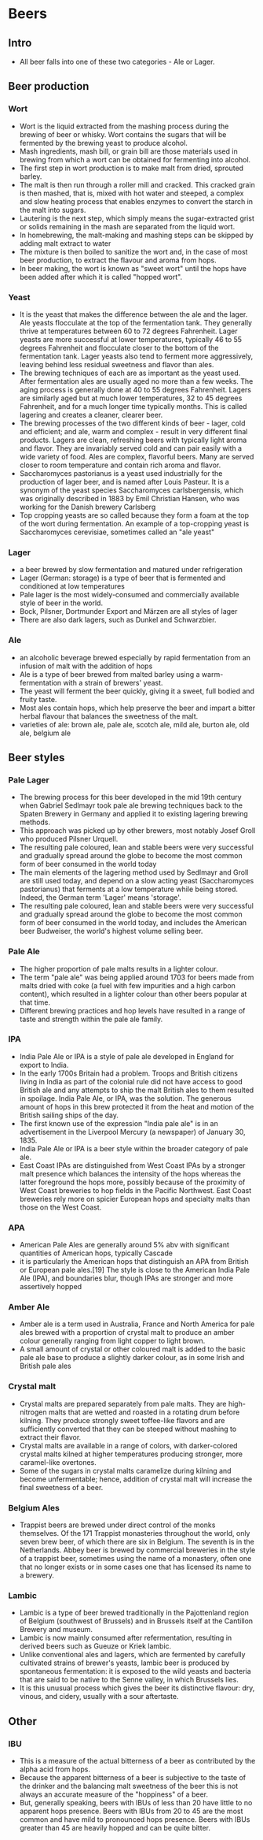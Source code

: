 # Beers

## Intro
* All beer falls into one of these two categories - Ale or Lager.

## Beer production
### Wort
* Wort is the liquid extracted from the mashing process during the brewing of beer or whisky. Wort contains the sugars that will be fermented by the brewing yeast to produce alcohol.
* Mash ingredients, mash bill, or grain bill are those materials used in brewing from which a wort can be obtained for fermenting into alcohol.
* The first step in wort production is to make malt from dried, sprouted barley. 
* The malt is then run through a roller mill and cracked. This cracked grain is then mashed, that is, mixed with hot water and steeped, a complex and slow heating process that enables enzymes to convert the starch in the malt into sugars. 
* Lautering is the next step, which simply means the sugar-extracted grist or solids remaining in the mash are separated from the liquid wort. 
* In homebrewing, the malt-making and mashing steps can be skipped by adding malt extract to water
* The mixture is then boiled to sanitize the wort and, in the case of most beer production, to extract the flavour and aroma from hops.
* In beer making, the wort is known as "sweet wort" until the hops have been added after which it is called "hopped wort".

### Yeast
* It is the yeast that makes the difference between the ale and the lager. Ale yeasts flocculate at the top of the fermentation tank. They generally thrive at temperatures between 60 to 72 degrees Fahrenheit. Lager yeasts are more successful at lower temperatures, typically 46 to 55 degrees Fahrenheit and flocculate closer to the bottom of the fermentation tank. Lager yeasts also tend to ferment more aggressively, leaving behind less residual sweetness and flavor than ales. 
* The brewing techniques of each are as important as the yeast used. After fermentation ales are usually aged no more than a few weeks. The aging process is generally done at 40 to 55 degrees Fahrenheit. Lagers are similarly aged but at much lower temperatures, 32 to 45 degrees Fahrenheit, and for a much longer time typically months. This is called lagering and creates a cleaner, clearer beer.
* The brewing processes of the two different kinds of beer - lager, cold and efficient; and ale, warm and complex - result in very different final products. Lagers are clean, refreshing beers with typically light aroma and flavor. They are invariably served cold and can pair easily with a wide variety of food. Ales are complex, flavorful beers. Many are served closer to room temperature and contain rich aroma and flavor. 
* Saccharomyces pastorianus is a yeast used industrially for the production of lager beer, and is named after Louis Pasteur. It is a synonym of the yeast species Saccharomyces carlsbergensis, which was originally described in 1883 by Emil Christian Hansen, who was working for the Danish brewery Carlsberg
* Top cropping yeasts are so called because they form a foam at the top of the wort during fermentation. An example of a top-cropping yeast is Saccharomyces cerevisiae, sometimes called an "ale yeast"

### Lager
* a beer brewed by slow fermentation and matured under refrigeration
* Lager (German: storage) is a type of beer that is fermented and conditioned at low temperatures
* Pale lager is the most widely-consumed and commercially available style of beer in the world. 
* Bock, Pilsner, Dortmunder Export and Märzen are all styles of lager
* There are also dark lagers, such as Dunkel and Schwarzbier. 

### Ale
* an alcoholic beverage brewed especially by rapid fermentation from an infusion of malt with the addition of hops 
* Ale is a type of beer brewed from malted barley using a warm-fermentation with a strain of brewers' yeast.
* The yeast will ferment the beer quickly, giving it a sweet, full bodied and fruity taste. 
* Most ales contain hops, which help preserve the beer and impart a bitter herbal flavour that balances the sweetness of the malt.
* varieties of ale: brown ale, pale ale, scotch ale, mild ale, burton ale, old ale, belgium ale

## Beer styles

### Pale Lager
* The brewing process for this beer developed in the mid 19th century when Gabriel Sedlmayr took pale ale brewing techniques back to the Spaten Brewery in Germany and applied it to existing lagering brewing methods. 
* This approach was picked up by other brewers, most notably Josef Groll who produced Pilsner Urquell. 
* The resulting pale coloured, lean and stable beers were very successful and gradually spread around the globe to become the most common form of beer consumed in the world today
* The main elements of the lagering method used by Sedlmayr and Groll are still used today, and depend on a slow acting yeast (Saccharomyces pastorianus) that ferments at a low temperature while being stored. Indeed, the German term 'Lager' means 'storage'.
* The resulting pale coloured, lean and stable beers were very successful and gradually spread around the globe to become the most common form of beer consumed in the world today, and includes the American beer Budweiser, the world's highest volume selling beer.

### Pale Ale
* The higher proportion of pale malts results in a lighter colour.
* The term "pale ale" was being applied around 1703 for beers made from malts dried with coke (a fuel with few impurities and a high carbon content), which resulted in a lighter colour than other beers popular at that time. 
* Different brewing practices and hop levels have resulted in a range of taste and strength within the pale ale family.

### IPA
* India Pale Ale or IPA is a style of pale ale developed in England for export to India. 
* In the early 1700s Britain had a problem. Troops and British citizens living in India as part of the colonial rule did not have access to good British ale and any attempts to ship the malt British ales to them resulted in spoilage. India Pale Ale, or IPA, was the solution. The generous amount of hops in this brew protected it from the heat and motion of the British sailing ships of the day.
* The first known use of the expression "India pale ale" is in an advertisement in the Liverpool Mercury (a newspaper) of January 30, 1835.
* India Pale Ale or IPA is a beer style within the broader category of pale ale.
* East Coast IPAs are distinguished from West Coast IPAs by a stronger malt presence which balances the intensity of the hops whereas the latter foreground the hops more, possibly because of the proximity of West Coast breweries to hop fields in the Pacific Northwest. East Coast breweries rely more on spicier European hops and specialty malts than those on the West Coast.

### APA
* American Pale Ales are generally around 5% abv with significant quantities of American hops, typically Cascade
* it is particularly the American hops that distinguish an APA from British or European pale ales.[19] The style is close to the American India Pale Ale (IPA), and boundaries blur, though IPAs are stronger and more assertively hopped

### Amber Ale
* Amber ale is a term used in Australia, France and North America for pale ales brewed with a proportion of crystal malt to produce an amber colour generally ranging from light copper to light brown.
* A small amount of crystal or other coloured malt is added to the basic pale ale base to produce a slightly darker colour, as in some Irish and British pale ales

### Crystal malt
* Crystal malts are prepared separately from pale malts. They are high-nitrogen malts that are wetted and roasted in a rotating drum before kilning. They produce strongly sweet toffee-like flavors and are sufficiently converted that they can be steeped without mashing to extract their flavor. 
* Crystal malts are available in a range of colors, with darker-colored crystal malts kilned at higher temperatures producing stronger, more caramel-like overtones. 
* Some of the sugars in crystal malts caramelize during kilning and become unfermentable; hence, addition of crystal malt will increase the final sweetness of a beer.

### Belgium Ales
* Trappist beers are brewed under direct control of the monks themselves. Of the 171 Trappist monasteries throughout the world, only seven brew beer, of which there are six in Belgium. The seventh is in the Netherlands. Abbey beer is brewed by commercial breweries in the style of a trappist beer, sometimes using the name of a monastery, often one that no longer exists or in some cases one that has licensed its name to a brewery.

### Lambic
* Lambic is a type of beer brewed traditionally in the Pajottenland region of Belgium (southwest of Brussels) and in Brussels itself at the Cantillon Brewery and museum. 
* Lambic is now mainly consumed after refermentation, resulting in derived beers such as Gueuze or Kriek lambic.
* Unlike conventional ales and lagers, which are fermented by carefully cultivated strains of brewer's yeasts, lambic beer is produced by spontaneous fermentation: it is exposed to the wild yeasts and bacteria that are said to be native to the Senne valley, in which Brussels lies. 
* It is this unusual process which gives the beer its distinctive flavour: dry, vinous, and cidery, usually with a sour aftertaste.

## Other
### IBU
* This is a measure of the actual bitterness of a beer as contributed by the alpha acid from hops. 
* Because the apparent bitterness of a beer is subjective to the taste of the drinker and the balancing malt sweetness of the beer this is not always an accurate measure of the "hoppiness" of a beer. 
* But, generally speaking, beers with IBUs of less than 20 have little to no apparent hops presence. Beers with IBUs from 20 to 45 are the most common and have mild to pronounced hops presence. Beers with IBUs greater than 45 are heavily hopped and can be quite bitter.